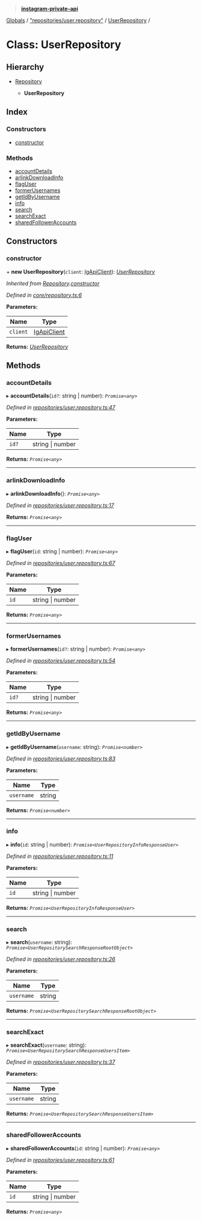 > **[instagram-private-api](../README.md)**

[Globals](../README.md) / ["repositories/user.repository"](../modules/_repositories_user_repository_.md) / [UserRepository](_repositories_user_repository_.userrepository.md) /

# Class: UserRepository

## Hierarchy

* [Repository](_core_repository_.repository.md)

  * **UserRepository**

## Index

### Constructors

* [constructor](_repositories_user_repository_.userrepository.md#constructor)

### Methods

* [accountDetails](_repositories_user_repository_.userrepository.md#accountdetails)
* [arlinkDownloadInfo](_repositories_user_repository_.userrepository.md#arlinkdownloadinfo)
* [flagUser](_repositories_user_repository_.userrepository.md#flaguser)
* [formerUsernames](_repositories_user_repository_.userrepository.md#formerusernames)
* [getIdByUsername](_repositories_user_repository_.userrepository.md#getidbyusername)
* [info](_repositories_user_repository_.userrepository.md#info)
* [search](_repositories_user_repository_.userrepository.md#search)
* [searchExact](_repositories_user_repository_.userrepository.md#searchexact)
* [sharedFollowerAccounts](_repositories_user_repository_.userrepository.md#sharedfolloweraccounts)

## Constructors

###  constructor

\+ **new UserRepository**(`client`: [IgApiClient](_core_client_.igapiclient.md)): *[UserRepository](_repositories_user_repository_.userrepository.md)*

*Inherited from [Repository](_core_repository_.repository.md).[constructor](_core_repository_.repository.md#constructor)*

*Defined in [core/repository.ts:6](https://github.com/dilame/instagram-private-api/blob/e9c516c/src/core/repository.ts#L6)*

**Parameters:**

Name | Type |
------ | ------ |
`client` | [IgApiClient](_core_client_.igapiclient.md) |

**Returns:** *[UserRepository](_repositories_user_repository_.userrepository.md)*

## Methods

###  accountDetails

▸ **accountDetails**(`id?`: string | number): *`Promise<any>`*

*Defined in [repositories/user.repository.ts:47](https://github.com/dilame/instagram-private-api/blob/e9c516c/src/repositories/user.repository.ts#L47)*

**Parameters:**

Name | Type |
------ | ------ |
`id?` | string \| number |

**Returns:** *`Promise<any>`*

___

###  arlinkDownloadInfo

▸ **arlinkDownloadInfo**(): *`Promise<any>`*

*Defined in [repositories/user.repository.ts:17](https://github.com/dilame/instagram-private-api/blob/e9c516c/src/repositories/user.repository.ts#L17)*

**Returns:** *`Promise<any>`*

___

###  flagUser

▸ **flagUser**(`id`: string | number): *`Promise<any>`*

*Defined in [repositories/user.repository.ts:67](https://github.com/dilame/instagram-private-api/blob/e9c516c/src/repositories/user.repository.ts#L67)*

**Parameters:**

Name | Type |
------ | ------ |
`id` | string \| number |

**Returns:** *`Promise<any>`*

___

###  formerUsernames

▸ **formerUsernames**(`id?`: string | number): *`Promise<any>`*

*Defined in [repositories/user.repository.ts:54](https://github.com/dilame/instagram-private-api/blob/e9c516c/src/repositories/user.repository.ts#L54)*

**Parameters:**

Name | Type |
------ | ------ |
`id?` | string \| number |

**Returns:** *`Promise<any>`*

___

###  getIdByUsername

▸ **getIdByUsername**(`username`: string): *`Promise<number>`*

*Defined in [repositories/user.repository.ts:83](https://github.com/dilame/instagram-private-api/blob/e9c516c/src/repositories/user.repository.ts#L83)*

**Parameters:**

Name | Type |
------ | ------ |
`username` | string |

**Returns:** *`Promise<number>`*

___

###  info

▸ **info**(`id`: string | number): *`Promise<UserRepositoryInfoResponseUser>`*

*Defined in [repositories/user.repository.ts:11](https://github.com/dilame/instagram-private-api/blob/e9c516c/src/repositories/user.repository.ts#L11)*

**Parameters:**

Name | Type |
------ | ------ |
`id` | string \| number |

**Returns:** *`Promise<UserRepositoryInfoResponseUser>`*

___

###  search

▸ **search**(`username`: string): *`Promise<UserRepositorySearchResponseRootObject>`*

*Defined in [repositories/user.repository.ts:26](https://github.com/dilame/instagram-private-api/blob/e9c516c/src/repositories/user.repository.ts#L26)*

**Parameters:**

Name | Type |
------ | ------ |
`username` | string |

**Returns:** *`Promise<UserRepositorySearchResponseRootObject>`*

___

###  searchExact

▸ **searchExact**(`username`: string): *`Promise<UserRepositorySearchResponseUsersItem>`*

*Defined in [repositories/user.repository.ts:37](https://github.com/dilame/instagram-private-api/blob/e9c516c/src/repositories/user.repository.ts#L37)*

**Parameters:**

Name | Type |
------ | ------ |
`username` | string |

**Returns:** *`Promise<UserRepositorySearchResponseUsersItem>`*

___

###  sharedFollowerAccounts

▸ **sharedFollowerAccounts**(`id`: string | number): *`Promise<any>`*

*Defined in [repositories/user.repository.ts:61](https://github.com/dilame/instagram-private-api/blob/e9c516c/src/repositories/user.repository.ts#L61)*

**Parameters:**

Name | Type |
------ | ------ |
`id` | string \| number |

**Returns:** *`Promise<any>`*
